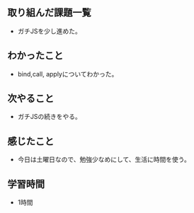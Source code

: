 ## 取り組んだ課題一覧
- ガチJSを少し進めた。

## わかったこと
- bind,call, applyについてわかった。

## 次やること
- ガチJSの続きをやる。

## 感じたこと
- 今日は土曜日なので、勉強少なめにして、生活に時間を使う。

## 学習時間
- 1時間